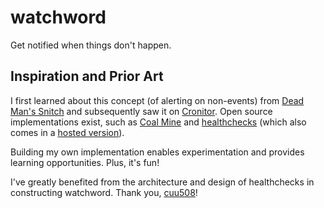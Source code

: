 watchword
=========

Get notified when things don't happen.

Inspiration and Prior Art
-------------------------
I first learned about this concept (of alerting on non-events) from
[Dead Man's Snitch](https://deadmanssnitch.com/) and subsequently saw it on
[Cronitor](https://cronitor.io/). Open source implementations exist, such as
[Coal Mine](https://github.com/quantopian/coal-mine) and
[healthchecks](https://github.com/healthchecks/healthchecks) (which also comes
in a [hosted version](https://healthchecks.io/)).

Building my own implementation enables experimentation and provides learning
opportunities. Plus, it's fun!

I've greatly benefited from the architecture and design of healthchecks in
constructing watchword. Thank you, [cuu508](https://github.com/cuu508)!
